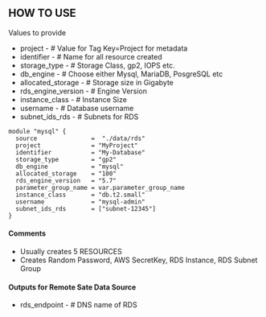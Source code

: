 ## HOW TO USE
Values to provide
* project - # Value for Tag Key=Project for metadata
* identifier - # Name for all resource created
* storage_type - # Storage Class, gp2, IOPS etc.
* db_engine - # Choose either Mysql, MariaDB, PosgreSQL etc
* allocated_storage - # Storage size in Gigabyte
* rds_engine_version - # Engine Version
* instance_class - # Instance Size
* username - # Database username
* subnet_ids_rds - # Subnets for RDS

```
module "mysql" {
  source               =  "./data/rds"
  project              = "MyProject"
  identifier           = "My-Database"
  storage_type         = "gp2"
  db_engine            = "mysql"
  allocated_storage    = "100"
  rds_engine_version   = "5.7"
  parameter_group_name = var.parameter_group_name
  instance_class       = "db.t2.small"
  username             = "mysql-admin"
  subnet_ids_rds       = ["subnet-12345"]
}
```

#### Comments
* Usually creates 5 RESOURCES
* Creates Random Password, AWS SecretKey, RDS Instance, RDS Subnet Group
  
#### Outputs for Remote Sate Data Source
* rds_endpoint - # DNS name of RDS